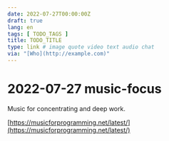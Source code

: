 ```yaml
---
date: 2022-07-27T00:00:00Z
draft: true
lang: en
tags: [ TODO_TAGS ]
title: TODO_TITLE
type: link # image quote video text audio chat
via: "[Who](http://example.com)"
---
```



# 2022-07-27 music-focus


Music for concentrating and deep work.

[https://musicforprogramming.net/latest/](https://musicforprogramming.net/latest/)

